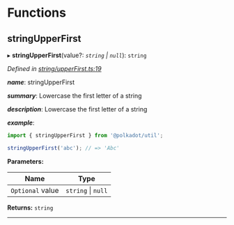 

# Functions

<a id="stringupperfirst"></a>

##  stringUpperFirst

▸ **stringUpperFirst**(value?: *`string` \| `null`*): `string`

*Defined in [string/upperFirst.ts:19](https://github.com/polkadot-js/common/blob/5d026e0/packages/util/src/string/upperFirst.ts#L19)*

*__name__*: stringUpperFirst

*__summary__*: Lowercase the first letter of a string

*__description__*: Lowercase the first letter of a string

*__example__*:   

```javascript
import { stringUpperFirst } from '@polkadot/util';

stringUpperFirst('abc'); // => 'Abc'
```

**Parameters:**

| Name | Type |
| ------ | ------ |
| `Optional` value | `string` \| `null` |

**Returns:** `string`

___

